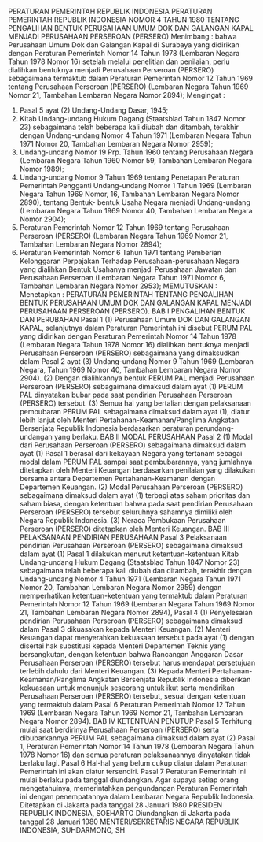  PERATURAN PEMERINTAH REPUBLIK INDONESIA PERATURAN PEMERINTAH REPUBLIK INDONESIA NOMOR 4 TAHUN 1980 TENTANG PENGALIHAN BENTUK PERUSAHAAN UMUM DOK DAN GALANGAN KAPAL MENJADI PERUSAHAAN PERSEROAN (PERSERO)
Menimbang :
 bahwa Perusahaan Umum Dok dan Galangan Kapal di Surabaya yang didirikan dengan Peraturan Pemerintah Nomor 14 Tahun 1978 (Lembaran Negara Tahun 1978 Nomor 16) setelah melalui penelitian dan penilaian, perlu dialihkan bentuknya menjadi Perusahaan Perseroan (PERSERO) sebagaimana termaktub dalam Peraturan Pemerintah Nomor 12 Tahun 1969 tentang Perusahaan Perseroan (PERSERO) (Lembaran Negara Tahun 1969 Nomor 21, Tambahan Lembaran Negara Nomor 2894);
Mengingat :

1. Pasal 5 ayat (2) Undang-Undang Dasar, 1945;
2. Kitab Undang-undang Hukum Dagang (Staatsblad Tahun 1847 Nomor 23) sebagaimana telah beberapa kali diubah dan ditambah, terakhir dengan Undang-undang Nomor 4 Tahun 1971 (Lembaran Negara Tahun 1971 Nomor 20, Tambahan Lembaran Negara Nomor 2959);
3. Undang-undang Nomor 19 Prp. Tahun 1960 tentang Perusahaan Negara (Lembaran Negara Tahun 1960 Nomor 59, Tambahan Lembaran Negara Nomor 1989);
4. Undang-undang Nomor 9 Tahun 1969 tentang Penetapan Peraturan Pemerintah Pengganti Undang-undang Nomor 1 Tahun 1969 (Lembaran Negara Tahun 1969 Nomor, 16, Tambahan Lembaran Negara Nomor 2890), tentang Bentuk- bentuk Usaha Negara menjadi Undang-undang (Lembaran Negara Tahun 1969 Nomor 40, Tambahan Lembaran Negara Nomor 2904);
5. Peraturan Pemerintah Nomor 12 Tahun 1969 tentang Perusahaan Perseroan (PERSERO) (Lembaran Negara Tahun 1969 Nomor 21, Tambahan Lembaran Negara Nomor 2894);
6. Peraturan Pemerintah Nomor 6 Tahun 1971 tentang Pemberian Kelonggaran Perpajakan Terhadap Perusahaan-perusahaan Negara yang dialihkan Bentuk Usahanya menjadi Perusahaan Jawatan dan Perusahaan Perseroan (Lembaran Negara Tahun 1971 Nomor 6, Tambahan Lembaran Negara Nomor 2953);
MEMUTUSKAN :
 Menetapkan : PERATURAN PEMERINTAH TENTANG PENGALIHAN BENTUK PERUSAHAAN UMUM DOK DAN GALANGAN KAPAL MENJADI PERUSAHAAN PERSEROAN (PERSERO).
BAB I PENGALIHAN BENTUK DAN PERUBAHAN
Pasal 1
(1) Perusahaan Umum DOK DAN GALANGAN KAPAL, selanjutnya dalam Peraturan Pemerintah ini disebut PERUM PAL yang didirikan dengan Peraturan Pemerintah Nomor 14 Tahun 1978 (Lembaran Negara Tahun 1978 Nomor 16) dialihkan bentuknya menjadi Perusahaan Perseroan (PERSERO) sebagaimana yang dimaksudkan dalam Pasal 2 ayat (3) Undang-undang Nomor 9 Tahun 1969 (Lembaran Negara, Tahun 1969 Nomor 40, Tambahan Lembaran Negara Nomor 2904).
(2) Dengan dialihkannya bentuk PERUM PAL menjadi Perusahaan Perseroan (PERSERO) sebagaimana dimaksud dalam ayat (1) PERUM PAL dinyatakan bubar pada saat pendirian Perusahaan Perseroan (PERSERO) tersebut.
(3) Semua hal yang bertalian dengan pelaksanaan pembubaran PERUM PAL sebagaimana dimaksud dalam ayat (1), diatur lebih lanjut oleh Menteri Pertahanan-Keamanan/Panglima Angkatan Bersenjata Republik Indonesia berdasarkan peraturan perundang-undangan yang berlaku.
BAB II MODAL PERUSAHAAN
Pasal 2
(1) Modal dari Perusahaan Perseroan (PERSERO) sebagaimana dimaksud dalam ayat (1) Pasal 1 berasal dari kekayaan Negara yang tertanam sebagai modal dalam PERUM PAL sampai saat pembubarannya, yang jumlahnya ditetapkan oleh Menteri Keuangan berdasarkan penilaian yang dilakukan bersama antara Departemen Pertahanan-Keamanan dengan Departemen Keuangan.
(2) Modal Perusahaan Perseroan (PERSERO) sebagaimana dimaksud dalam ayat (1) terbagi atas saham prioritas dan saham biasa, dengan ketentuan bahwa pada saat pendirian Perusahaan Perseroan (PERSERO) tersebut seluruhnya sahamnya dimiliki oleh Negara Republik Indonesia.
(3) Neraca Pembukaan Perusahaan Perseroan (PERSERO) ditetapkan oleh Menteri Keuangan.
BAB III PELAKSANAAN PENDIRIAN PERUSAHAAN
Pasal 3
Pelaksanaan pendirian Perusahaan Perseroan (PERSERO) sebagaimana dimaksud dalam ayat (1) Pasal 1 dilakukan menurut ketentuan-ketentuan Kitab Undang-undang Hukum Dagang (Staatsblad Tahun 1847 Nomor 23) sebagaimana telah beberapa kali diubah dan ditambah, terakhir dengan Undang-undang Nomor 4 Tahun 1971 (Lembaran Negara Tahun 1971 Nomor 20, Tambahan Lembaran Negara Nomor 2959) dengan memperhatikan ketentuan-ketentuan yang termaktub dalam Peraturan Pemerintah Nomor 12 Tahun 1969 (Lembaran Negara Tahun 1969 Nomor 21, Tambahan Lembaran Negara Nomor 2894),
Pasal 4
(1) Penyelesaian pendirian Perusahaan Perseroan (PERSERO) sebagaimana dimaksud dalam Pasal 3 dikuasakan kepada Menteri Keuangan.
(2) Menteri Keuangan dapat menyerahkan kekuasaan tersebut pada ayat (1) dengan disertai hak substitusi kepada Menteri Departemen Teknis yang bersangkutan, dengan ketentuan bahwa Rancangan Anggaran Dasar Perusahaan Perseroan (PERSERO) tersebut harus mendapat persetujuan terlebih dahulu dari Menteri Keuangan.
(3) Kepada Menteri Pertahanan-Keamanan/Panglima Angkatan Bersenjata Republik Indonesia diberikan kekuasaan untuk menunjuk seseorang untuk ikut serta mendirikan Perusahaan Perseroan (PERSERO) tersebut, sesuai dengan ketentuan yang termaktub dalam Pasal 6 Peraturan Pemerintah Nomor 12 Tahun 1969 (Lembaran Negara Tahun 1969 Nomor 21, Tambahan Lembaran Negara Nomor 2894).
BAB IV KETENTUAN PENUTUP
Pasal 5
Terhitung mulai saat berdirinya Perusahaan Perseroan (PERSERO) serta dibubarkannya PERUM PAL sebagaimana dimaksud dalam ayat (2) Pasal 1, Peraturan Pemerintah Nomor 14 Tahun 1978 (Lembaran Negara Tahun 1978 Nomor 16) dan semua peraturan pelaksanaannya dinyatakan tidak berlaku lagi.
Pasal 6
Hal-hal yang belum cukup diatur dalam Peraturan Pemerintah ini akan diatur tersendiri.
Pasal 7
Peraturan Pemerintah ini mulai berlaku pada tanggal diundangkan. Agar supaya setiap orang mengetahuinya, memerintahkan pengundangan Peraturan Pemerintah ini dengan penempatannya dalam Lembaran Negara Republik Indonesia. Ditetapkan di Jakarta pada tanggal 28 Januari 1980 PRESIDEN REPUBLIK INDONESIA, SOEHARTO Diundangkan di Jakarta pada tanggal 28 Januari 1980 MENTERI/SEKRETARIS NEGARA REPUBLIK INDONESIA, SUHDARMONO, SH